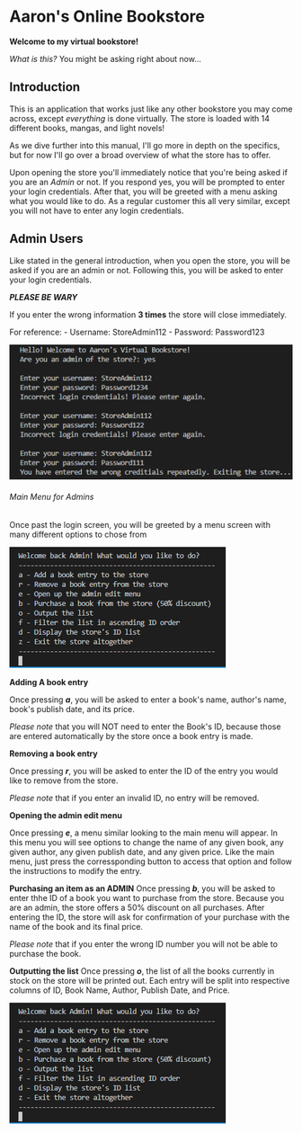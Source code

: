 # Aaron's Online Bookstore

**Welcome to my virtual bookstore!**

*What is this?* You might be asking right about now...

## Introduction
This is an application that works just like any other bookstore you may come across, except *everything* is done virtually. The store is loaded with 14 different books, mangas, and light novels! 

As we dive further into this manual, I'll go more in depth on the specifics, but for now I'll go over a broad overview of what the store has to offer.

Upon opening the store you'll immediately notice that you're being asked if you are an *Admin* or not. If you respond yes, you will be prompted to enter your login credentials. After that, you will be greeted with a menu asking what you would like to do. As a regular customer this all very similar, except you will not have to enter any login credentials.

## Admin Users
Like stated in the general introduction, when you open the store, you will be asked if you are an admin or not. Following this, you will be asked to enter your login credentials.

***PLEASE BE WARY***

If you enter the wrong information **3 times** the store will close immediately.

For reference:
    - Username: StoreAdmin112
    - Password: Password123

![Admin Login Fail](https://github.com/abant006/AaronsVirtualBookstore/blob/master/BookstorePhotos/AdminLoginFAIL.PNG?raw=true)

###### Main Menu for Admins
Once past the login screen, you will be greeted by a menu screen with many different options to chose from

![Admin Main Menu](https://github.com/abant006/AaronsVirtualBookstore/blob/master/BookstorePhotos/AdminMainMenu.PNG?raw=true)

**Adding A book entry**

Once pressing ***a***, you will be asked to enter a book's name, author's name, book's publish date, and its price.

*Please note* that you will NOT need to enter the Book's ID, because those are entered automatically by the store once a book entry is made.

**Removing a book entry**

Once pressing ***r***, you will be asked to enter the ID of the entry you would like to remove from the store.

*Please note* that if you enter an invalid ID, no entry will be removed.

**Opening the admin edit menu**

Once pressing ***e***, a menu similar looking to the main menu will appear. In this menu you will see options to change the name of any given book, any given author, any given publish date, and any given price. Like the main menu, just press the corressponding button to access that option and follow the instructions to modify the entry.

**Purchasing an item as an ADMIN**
Once pressing ***b***, you will be asked to enter thhe ID of a book you want to purchase from the store. Because you are an admin, the store offers a 50% discount on all purchases. After entering the ID, the store will ask for confirmation of your purchase with the name of the book and its final price.

*Please note* that if you enter the wrong ID number you will not be able to purchase the book.

**Outputting the list**
Once pressing ***o***, the list of all the books currently in stock on the store will be printed out. Each entry will be split into respective columns of ID, Book Name, Author, Publish Date, and Price.

![Admin Output List](https://github.com/abant006/AaronsVirtualBookstore/blob/master/BookstorePhotos/AdminMainMenu.PNG?raw=true)
